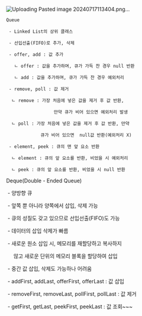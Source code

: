 
![Uploading Pasted image 20240717113404.png…]()

```
Queue

 - Linked List의 상위 클래스

 - 선입선출(FIFO)로 추가, 삭제

 - offer, add : 값 추가

   ㄴ offer : 값을 추가하며, 큐가 가득 찬 경우 null 반환

   ㄴ add : 값을 추가하며, 큐가 가득 찬 경우 예외처리

 - remove, poll : 값 제거

  ㄴ remove : 가장 처음에 넣은 값을 제거 후 값 반환,

                  만약 큐가 비어 있으면 예외처리 발생

  ㄴ poll : 가장 처음에 넣은 값을 제거 후 값 반환, 만약 

             큐가 비어 있으면  null값 반환(예외처리 X)

 - element, peek : 큐의 맨 앞 요소 반환

  ㄴ element : 큐의 앞 요소를 반환, 비었을 시 예외처리

  ㄴ peek : 큐의 앞 요소를 반환, 비었을 시 null 반환
```


Deque(Double - Ended Queue)

 - 양방향 큐

 - 앞쪽 뿐 아니라 양쪽에서 삽입, 삭제 가능

 - 큐의 성질도 갖고 있으므로 선입선출(FIFO)도 가능

 - 데이터의 삽입 삭제가 빠름

 - 새로운 원소 삽입 시, 메모리를 재할당하고 복사하지

     않고 새로운 단위의 메모리 블록을 할당하여 삽입

 - 중간 값 삽입, 삭제도 가능하나 어려움

 - addFirst, addLast, offerFirst, offerLast : 값 삽입

 - removeFirst, removeLast, pollFirst, pollLast : 값 제거

 - getFirst, getLast, peekFirst, peekLast : 값 조회~~~
